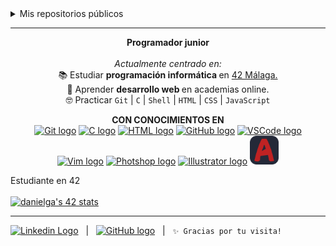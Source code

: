 <details>
  <summary>Mis repositorios públicos</summary>

<a href="https://github.com/DgPrometeo/42Discovery_Web"> <code>42Discovery_Web</code> </a>: Proyectos realizados en el Discovery Web de 42 Málaga donde trabajamos <code>HTML</code> | <code>CSS</code> | <code>JavaScript</code>. 
<br>
<a href="https://github.com/DgPrometeo/Libft"> <code>Libft</code> </a>: Mi primera librería en <code>C</code>.
<br>

</details>
<hr>
<p align="center">
  <b>Programador junior</b>
  <br /><br />
  <i> Actualmente centrado en: </i> <br />
📚 Estudiar  <b> programación informática  </b> en <a href="https://www.42malaga.com/"> 42 Málaga. </a> <br />
📖 Aprender <b> desarrollo web </b> en academias online. <br />
🤓 Practicar <code>Git</code> | <code>C</code> | <code>Shell</code> | <code>HTML</code> | <code>CSS</code> | <code>JavaScript</code> <br />
</p>

<p align="center"> <b> CON CONOCIMIENTOS EN </b> <br />
 <a href="https://git-scm.com/"><img src="https://skillicons.dev/icons?i=git" alt="Git logo" /></a>
<a href="https://www.w3schools.com/c/"><img src="https://skillicons.dev/icons?i=c" alt="C logo" /></a>
<a href="https://www.w3schools.com/html/default.asp"><img src="https://skillicons.dev/icons?i=html" alt="HTML logo" /></a>
<a href="https://github.com/"><img src="https://skillicons.dev/icons?i=github" alt="GitHub logo" /></a>
<a href="https://code.visualstudio.com/"><img src="https://skillicons.dev/icons?i=vscode" alt="VSCode logo" /></a>
<a href="https://www.vim.org/"><img src="https://skillicons.dev/icons?i=vim" alt="Vim logo" /></a>
<a href="https://www.adobe.com/es/products/photoshop.html"><img src="https://skillicons.dev/icons?i=ps" alt="Photshop logo" /></a>
<a href="https://www.adobe.com/es/products/illustrator.html"><img src="https://skillicons.dev/icons?i=ai" alt="Illustrator logo" /></a>
<a href="https://www.autodesk.es/products/autocad/overview?term=1-YEAR&tab=subscription"><img src="https://github.com/tandpfun/skill-icons/blob/main/icons/AutoCAD-Dark.svg" alt="AutoCAD logo" length="46px" width="46px" /></a>
</p>

  <summary>Estudiante en 42</summary>
  <br />
<a align="center" href="https://github.com/oakoudad/badge42"><img src="https://badge.mediaplus.ma/darkblue/danielga?1337Badge=off&UM6P=off" alt="danielga's 42 stats" /></a>

<hr>
<a href="https://www.linkedin.com/in/garciasanchezdaniel/"><img src="https://skillicons.dev/icons?i=linkedin" alt="Linkedin Logo" style="width: 16px; height: 16px" /></a> &nbsp | &nbsp
<a href="https://github.com/DgPrometeo"><img src="https://skillicons.dev/icons?i=github" alt="GitHub logo" style="width: 16px; height: 16px" /></a>  &nbsp | &nbsp <code>✨ Gracias por tu visita!</code> &nbsp 